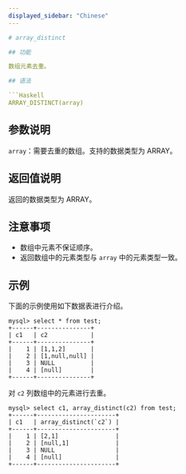 ```yaml
---
displayed_sidebar: "Chinese"
---

# array_distinct

## 功能

数组元素去重。

## 语法

```Haskell
ARRAY_DISTINCT(array)
```

## 参数说明

`array`：需要去重的数组。支持的数据类型为 ARRAY。

## 返回值说明

返回的数据类型为 ARRAY。

## 注意事项

* 数组中元素不保证顺序。
* 返回数组中的元素类型与 `array` 中的元素类型一致。

## 示例

下面的示例使用如下数据表进行介绍。

```Plain Text
mysql> select * from test;
+------+---------------+
| c1   | c2            |
+------+---------------+
|    1 | [1,1,2]       |
|    2 | [1,null,null] |
|    3 | NULL          |
|    4 | [null]        |
+------+---------------+
```

对 `c2` 列数组中的元素进行去重。

```Plain Text
mysql> select c1, array_distinct(c2) from test;
+------+----------------------+
| c1   | array_distinct(`c2`) |
+------+----------------------+
|    1 | [2,1]                |
|    2 | [null,1]             |
|    3 | NULL                 |
|    4 | [null]               |
+------+----------------------+
```